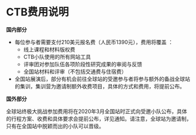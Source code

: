 # CTB费用说明

**国内部分**

* 每位参与者需要支付210美元报名费（人民币1390元），费用将覆盖 ：
  * 线上课程和材料版权费
  * CTB小队使用的所有网站工具
  * 评审团对参加队伍各项阶段性研究成果的审阅与反馈
  * 全国站材料和评审（不包括交通费与住宿费）
* 全国站展演后，部分有机会前往全球站的受邀参与者将参与额外的备战全球站的集训，集训营为邀请制额外收费项目，具体的方式和费用，将提前公布。

**国外部分**

全球站终极大挑战参加费用将在2020年3月全国站时正式向受邀小队公布，具体的行程方案、收费和具体要求会提前公布，详见通知。请注意，全球站为邀请制，只有在全国站中脱颖而出的小队可以晋级。

